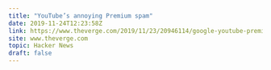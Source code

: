 ```yaml
---
title: "YouTube’s annoying Premium spam"
date: 2019-11-24T12:23:58Z
link: https://www.theverge.com/2019/11/23/20946114/google-youtube-premium-subscription-ads-pop-ups-spam-rant?utm_medium=RSS&utm_source=hune
site: www.theverge.com
topic: Hacker News
draft: false
---
```

